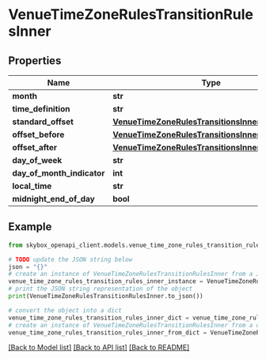 # VenueTimeZoneRulesTransitionRulesInner


## Properties

Name | Type | Description | Notes
------------ | ------------- | ------------- | -------------
**month** | **str** |  | [optional] 
**time_definition** | **str** |  | [optional] 
**standard_offset** | [**VenueTimeZoneRulesTransitionsInnerOffsetBefore**](VenueTimeZoneRulesTransitionsInnerOffsetBefore.md) |  | [optional] 
**offset_before** | [**VenueTimeZoneRulesTransitionsInnerOffsetBefore**](VenueTimeZoneRulesTransitionsInnerOffsetBefore.md) |  | [optional] 
**offset_after** | [**VenueTimeZoneRulesTransitionsInnerOffsetBefore**](VenueTimeZoneRulesTransitionsInnerOffsetBefore.md) |  | [optional] 
**day_of_week** | **str** |  | [optional] 
**day_of_month_indicator** | **int** |  | [optional] 
**local_time** | **str** |  | [optional] 
**midnight_end_of_day** | **bool** |  | [optional] 

## Example

```python
from skybox_openapi_client.models.venue_time_zone_rules_transition_rules_inner import VenueTimeZoneRulesTransitionRulesInner

# TODO update the JSON string below
json = "{}"
# create an instance of VenueTimeZoneRulesTransitionRulesInner from a JSON string
venue_time_zone_rules_transition_rules_inner_instance = VenueTimeZoneRulesTransitionRulesInner.from_json(json)
# print the JSON string representation of the object
print(VenueTimeZoneRulesTransitionRulesInner.to_json())

# convert the object into a dict
venue_time_zone_rules_transition_rules_inner_dict = venue_time_zone_rules_transition_rules_inner_instance.to_dict()
# create an instance of VenueTimeZoneRulesTransitionRulesInner from a dict
venue_time_zone_rules_transition_rules_inner_from_dict = VenueTimeZoneRulesTransitionRulesInner.from_dict(venue_time_zone_rules_transition_rules_inner_dict)
```
[[Back to Model list]](../README.md#documentation-for-models) [[Back to API list]](../README.md#documentation-for-api-endpoints) [[Back to README]](../README.md)


